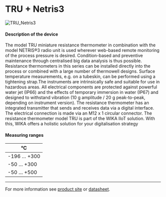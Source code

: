 # TRU + Netris3

![TRU_Netris3](https://github.com/WIKA-Group/javascript_parsers/assets/150794150/ebb86641-bebd-42be-b446-c0271b65e8dc)

#### Description of the device

The model TRU miniature resistance thermometer in combination with the model NETRIS®3 radio unit is used wherever web-based remote monitoring of the process pressure is desired. Condition-based and preventive maintenance through centralised big data analysis is thus possible.
Resistance thermometers in this series can be installed directly into the process or combined with a large number of thermowell designs. Surface temperature measurements, e.g. on a tubeskin, can be performed using a tightening strap.The instruments are intrinsically safe and suitable for use in hazardous areas. 
All electrical components are protected against powerful water jet (IP66) and the effects of temporary immersion in water (IP67) and designed to withstand vibration (10 g amplitude / 20 g peak-to-peak, depending on instrument version).
The resistance thermometer has an integrated transmitter that sends and receives data via a digital interface. The electrical connection is made via an M12 x 1 circular connector.
The resistance thermometer model TRU is part of the WIKA IIoT solution. With this, WIKA offers a holistic solution for your digitalisation strategy

#### Measuring ranges

°C |
---|
-196 … +300                 |
-50 … +300 |
-50 … +500 |


---

For more information see [product site](https://www.wika.com/en-en/tru.WIKA?highlightedText=TRU) or [datasheet](https://www.wika.com/media/Data-sheets/Temperature/Resistance-thermometers/ds_te6303_en_co.pdf).
